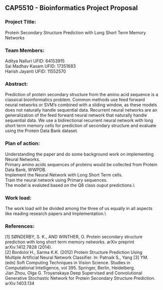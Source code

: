 ## CAP5510 - Bioinformatics Project Proposal


### Project Title:
Protein Secondary Structure Prediction with Long Short Term Memory Networks

### Team Members:
Aditya Nalluri UFID: 64153915\
Sai Madhav Kasam UFID: 17351683\
Harish Jayanti UFID: 11552570

### Abstract:
Prediction of protein secondary structure from the amino acid sequence is a classical bioinformatics problem.
Common methods use feed forward neural networks or SVM’s combined with a sliding window, as these models
does not naturally handle sequential data. Recurrent neural networks are an generalization of the feed forward
neural network that naturally handle sequential data. We use a bidirectional recurrent neural network with long
short term memory cells for prediction of secondary structure and evaluate using the Protein Data Bank dataset.


### Plan of action:
Understanding the paper and do some background work on implementing Neural Networks.\
Primary amino acids sequences of proteins would be collected from Protein Data Bank, WWPDB.\
Implement the Neural Network with Long Short Term cells.\
Train the neural network using Primary sequences.\
The model is evaluted based on the Q8 class ouput predictions.\

### Work load:
The work load will be divided among the three of us equally in all aspects like reading research papers and Implementation.\

### References:
[1] SØNDERBY, S. K., AND WINTHER, O. Protein secondary structure prediction with long short
term memory networks. arXiv preprint arXiv:1412.7828 (2014). \
[2] Bordoloi H., Sarma K.K. (2012) Protein Structure Prediction Using Multiple Artificial Neural Network Classifier. In: Patnaik S., Yang [3] YM. (eds) Soft Computing Techniques in Vision Science. Studies in Computational Intelligence, vol 395. Springer, Berlin, Heidelberg.\
Jian Zhou, Olga G. Troyanskaya Deep Supervised and Convolutional Generative Stochastic Network for Protein Secondary Structure Prediction.
arXiv:1403.134 

